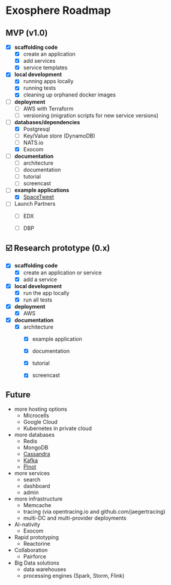# Exosphere Roadmap

## MVP (v1.0)
- [x] __scaffolding code__
	- [x] create an application
	- [x] add services
	- [x] service templates
- [x] __local development__
	- [x] running apps locally
	- [x] running tests
	- [x] cleaning up orphaned docker images
- [ ] __deployment__
	- [ ] AWS with Terraform
  - [ ] versioning (migration scripts for new service versions)
- [ ] __databases/dependencies__
  - [x] Postgresql
  - [ ] Key/Value store (DynamoDB)
  - [ ] NATS.io
  - [x] Exocom
- [ ] __documentation__
  - [ ] architecture
  - [ ] documentation
  - [ ] tutorial
  - [ ] screencast
- [ ] __example applications__
	- [x] [SpaceTweet](https://github.com/originate/space-tweet)
- [ ] Launch Partners
	- [ ] EDX
  - [ ] DBP


## ☑️ Research prototype (0.x)
- [x] __scaffolding code__
	- [x] create an application or service
	- [x] add a service
- [x] __local development__
	- [x] run the app locally
	- [x] run all tests
- [x] __deployment__
	- [x] AWS
- [x] __documentation__
  - [x] architecture
	- [x] example application
	- [x] documentation
	- [x] tutorial
	- [x] screencast


## Future

- more hosting options
  - Microcells
  - Google Cloud
  - Kubernetes in private cloud
- more databases
  - Redis
  - MongoDB
  - [Cassandra](http://cassandra.apache.org)
  - [Kafka](http://kafka.apache.org)
  - [Pinot](https://github.com/linkedin/pinot)
- more services
  - search
  - dashboard
  - admin
- more infrastructure
  - Memcache
  - tracing (via opentracing.io and github.com/jaegertracing)
  - multi-DC and multi-provider deployments
- AI-nativity
  - Exocom
- Rapid prototyping
  - Reactorine
- Collaboration
  - Pairforce
- Big Data solutions
  - data warehouses
  - processing engines (Spark, Storm, Flink)
